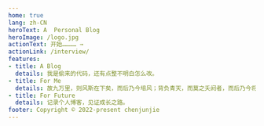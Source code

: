 ```yaml
---
home: true
lang: zh-CN
heroText: A  Personal Blog
heroImage: /logo.jpg
actionText: 开始………… →
actionLink: /interview/
features:
- title: A Blog
  details: 我是偷来的代码，还有点整不明白怎么改。
- title: For Me
  details: 故九万里，则风斯在下矣，而后乃今培风；背负青天，而莫之夭阏者，而后乃今将图南。
- title: For Future
  details: 记录个人博客，见证成长之路。
footer: Copyright © 2022-present chenjunjie
---
```


